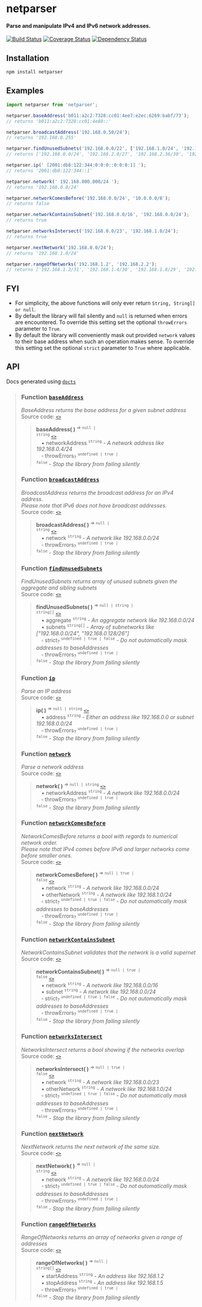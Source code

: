 # netparser

#### Parse and manipulate IPv4 and IPv6 network addresses.

[![Build Status](https://travis-ci.org/demskie/netparser.svg?branch=master)](https://travis-ci.org/demskie/netparser) [![Coverage Status](https://coveralls.io/repos/github/demskie/netparser/badge.svg?branch=master)](https://coveralls.io/github/demskie/netparser?branch=master)
[![Dependency Status](https://david-dm.org/demskie/netparser/status.svg)](https://david-dm.org/demskie/netparser#info=dependencies&view=table)

## Installation

```bash
npm install netparser
```

## Examples

```js
import netparser from 'netparser';

netparser.baseAddress('b011:a2c2:7328:cc01:4ee7:e2ec:6269:babf/73');
// returns 'b011:a2c2:7328:cc01:4e80::'

netparser.broadcastAddress('192.168.0.50/24');
// returns '192.168.0.255'

netparser.findUnusedSubnets('192.168.0.0/22', ['192.168.1.0/24', '192.168.2.32/30']);
// returns ['192.168.0.0/24', '192.168.2.0/27', '192.168.2.36/30', '192.168.2.40/29', '192.168.2.48/28', '192.168.2.64/26', '192.168.2.128/25', '192.168.3.0/24']

netparser.ip(' [2001:db8:122:344:0:0:0::0:0:0:1] ');
// returns '2001:db8:122:344::1'

netparser.network(' 192.168.000.000/24 ');
// returns '192.168.0.0/24'

netparser.networkComesBefore('192.168.0.0/24', '10.0.0.0/8');
// returns false

netparser.networkContainsSubnet('192.168.0.0/16', '192.168.0.0/24');
// returns true

netparser.networksIntersect('192.168.0.0/23', '192.168.1.0/24');
// returns true

netparser.nextNetwork('192.168.0.0/24');
// returns '192.168.1.0/24'

netparser.rangeOfNetworks('192.168.1.2', '192.168.2.2');
// returns ['192.168.1.2/31', '192.168.1.4/30', '192.168.1.8/29', '192.168.1.16/28', '192.168.1.32/27', '192.168.1.64/26', '192.168.1.128/25', '192.168.2.0/31', '192.168.2.2/32']
```

## FYI

- For simplicity, the above functions will only ever return `String, String[] or null`.
- By default the library will fail silently and `null` is returned when errors are encountered. To override this setting set the optional `throwErrors` parameter to `True`.
- By default the library will conveniently mask out provided `network` values to their base address when such an operation makes sense. To override this setting set the optional `strict` parameter to `True` where applicable.

## API
Docs generated using [`docts`](https://github.com/charto/docts)
>
> <a name="api-baseAddress"></a>
> ### Function [`baseAddress`](#api-baseAddress)
> <em>BaseAddress returns the base address for a given subnet address</em>  
> Source code: [`<>`](http://github.com/demskie/netparser/blob/master/src\index.ts#L15-L30)  
> > **baseAddress( )** <sup>&rArr; <code>null | string</code></sup> [`<>`](http://github.com/demskie/netparser/blob/master/src\index.ts#L15-L30)  
> > &emsp;&#x25aa; networkAddress <sup><code>string</code></sup> <em>- A network address like 192.168.0.4/24</em>  
> > &emsp;&#x25ab; throwErrors<sub>?</sub> <sup><code>undefined | true | false</code></sup> <em>- Stop the library from failing silently</em>  
>
> <a name="api-broadcastAddress"></a>
> ### Function [`broadcastAddress`](#api-broadcastAddress)
> <em>BroadcastAddress returns the broadcast address for an IPv4 address.</em>  
> <em>Please note that IPv6 does not have broadcast addresses.</em>  
> Source code: [`<>`](http://github.com/demskie/netparser/blob/master/src\index.ts#L44-L52)  
> > **broadcastAddress( )** <sup>&rArr; <code>null | string</code></sup> [`<>`](http://github.com/demskie/netparser/blob/master/src\index.ts#L44-L52)  
> > &emsp;&#x25aa; network <sup><code>string</code></sup> <em>- A network like 192.168.0.0/24</em>  
> > &emsp;&#x25ab; throwErrors<sub>?</sub> <sup><code>undefined | true | false</code></sup> <em>- Stop the library from failing silently</em>  
>
> <a name="api-findUnusedSubnets"></a>
> ### Function [`findUnusedSubnets`](#api-findUnusedSubnets)
> <em>FindUnusedSubnets returns array of unused subnets given the aggregate and sibling subnets</em>  
> Source code: [`<>`](http://github.com/demskie/netparser/blob/master/src\index.ts#L67-L100)  
> > **findUnusedSubnets( )** <sup>&rArr; <code>null | string | string[]</code></sup> [`<>`](http://github.com/demskie/netparser/blob/master/src\index.ts#L67-L100)  
> > &emsp;&#x25aa; aggregate <sup><code>string</code></sup> <em>- An aggregate network like 192.168.0.0/24</em>  
> > &emsp;&#x25aa; subnets <sup><code>string[]</code></sup> <em>- Array of subnetworks like ["192.168.0.0/24", "192.168.0.128/26"]</em>  
> > &emsp;&#x25ab; strict<sub>?</sub> <sup><code>undefined | true | false</code></sup> <em>- Do not automatically mask addresses to baseAddresses</em>  
> > &emsp;&#x25ab; throwErrors<sub>?</sub> <sup><code>undefined | true | false</code></sup> <em>- Stop the library from failing silently</em>  
>
> <a name="api-ip"></a>
> ### Function [`ip`](#api-ip)
> <em>Parse an IP address</em>  
> Source code: [`<>`](http://github.com/demskie/netparser/blob/master/src\index.ts#L113-L126)  
> > **ip( )** <sup>&rArr; <code>null | string</code></sup> [`<>`](http://github.com/demskie/netparser/blob/master/src\index.ts#L113-L126)  
> > &emsp;&#x25aa; address <sup><code>string</code></sup> <em>- Either an address like 192.168.0.0 or subnet 192.168.0.0/24</em>  
> > &emsp;&#x25ab; throwErrors<sub>?</sub> <sup><code>undefined | true | false</code></sup> <em>- Stop the library from failing silently</em>  
>
> <a name="api-network"></a>
> ### Function [`network`](#api-network)
> <em>Parse a network address</em>  
> Source code: [`<>`](http://github.com/demskie/netparser/blob/master/src\index.ts#L139-L154)  
> > **network( )** <sup>&rArr; <code>null | string</code></sup> [`<>`](http://github.com/demskie/netparser/blob/master/src\index.ts#L139-L154)  
> > &emsp;&#x25aa; networkAddress <sup><code>string</code></sup> <em>- A network like 192.168.0.0/24</em>  
> > &emsp;&#x25ab; throwErrors<sub>?</sub> <sup><code>undefined | true | false</code></sup> <em>- Stop the library from failing silently</em>  
>
> <a name="api-networkComesBefore"></a>
> ### Function [`networkComesBefore`](#api-networkComesBefore)
> <em>NetworkComesBefore returns a bool with regards to numerical network order.</em>  
> <em>Please note that IPv4 comes before IPv6 and larger networks come before smaller ones.</em>  
> Source code: [`<>`](http://github.com/demskie/netparser/blob/master/src\index.ts#L170-L183)  
> > **networkComesBefore( )** <sup>&rArr; <code>null | true | false</code></sup> [`<>`](http://github.com/demskie/netparser/blob/master/src\index.ts#L170-L183)  
> > &emsp;&#x25aa; network <sup><code>string</code></sup> <em>- A network like 192.168.0.0/24</em>  
> > &emsp;&#x25aa; otherNetwork <sup><code>string</code></sup> <em>- A network like 192.168.1.0/24</em>  
> > &emsp;&#x25ab; strict<sub>?</sub> <sup><code>undefined | true | false</code></sup> <em>- Do not automatically mask addresses to baseAddresses</em>  
> > &emsp;&#x25ab; throwErrors<sub>?</sub> <sup><code>undefined | true | false</code></sup> <em>- Stop the library from failing silently</em>  
>
> <a name="api-networkContainsSubnet"></a>
> ### Function [`networkContainsSubnet`](#api-networkContainsSubnet)
> <em>NetworkContainsSubnet validates that the network is a valid supernet</em>  
> Source code: [`<>`](http://github.com/demskie/netparser/blob/master/src\index.ts#L198-L204)  
> > **networkContainsSubnet( )** <sup>&rArr; <code>null | true | false</code></sup> [`<>`](http://github.com/demskie/netparser/blob/master/src\index.ts#L198-L204)  
> > &emsp;&#x25aa; network <sup><code>string</code></sup> <em>- A network like 192.168.0.0/16</em>  
> > &emsp;&#x25aa; subnet <sup><code>string</code></sup> <em>- A network like 192.168.0.0/24</em>  
> > &emsp;&#x25ab; strict<sub>?</sub> <sup><code>undefined | true | false</code></sup> <em>- Do not automatically mask addresses to baseAddresses</em>  
> > &emsp;&#x25ab; throwErrors<sub>?</sub> <sup><code>undefined | true | false</code></sup> <em>- Stop the library from failing silently</em>  
>
> <a name="api-networksIntersect"></a>
> ### Function [`networksIntersect`](#api-networksIntersect)
> <em>NetworksIntersect returns a bool showing if the networks overlap</em>  
> Source code: [`<>`](http://github.com/demskie/netparser/blob/master/src\index.ts#L219-L225)  
> > **networksIntersect( )** <sup>&rArr; <code>null | true | false</code></sup> [`<>`](http://github.com/demskie/netparser/blob/master/src\index.ts#L219-L225)  
> > &emsp;&#x25aa; network <sup><code>string</code></sup> <em>- A network like 192.168.0.0/23</em>  
> > &emsp;&#x25aa; otherNetwork <sup><code>string</code></sup> <em>- A network like 192.168.1.0/24</em>  
> > &emsp;&#x25ab; strict<sub>?</sub> <sup><code>undefined | true | false</code></sup> <em>- Do not automatically mask addresses to baseAddresses</em>  
> > &emsp;&#x25ab; throwErrors<sub>?</sub> <sup><code>undefined | true | false</code></sup> <em>- Stop the library from failing silently</em>  
>
> <a name="api-nextNetwork"></a>
> ### Function [`nextNetwork`](#api-nextNetwork)
> <em>NextNetwork returns the next network of the same size.</em>  
> Source code: [`<>`](http://github.com/demskie/netparser/blob/master/src\index.ts#L239-L246)  
> > **nextNetwork( )** <sup>&rArr; <code>null | string</code></sup> [`<>`](http://github.com/demskie/netparser/blob/master/src\index.ts#L239-L246)  
> > &emsp;&#x25aa; network <sup><code>string</code></sup> <em>- A network like 192.168.0.0/24</em>  
> > &emsp;&#x25ab; strict<sub>?</sub> <sup><code>undefined | true | false</code></sup> <em>- Do not automatically mask addresses to baseAddresses</em>  
> > &emsp;&#x25ab; throwErrors<sub>?</sub> <sup><code>undefined | true | false</code></sup> <em>- Stop the library from failing silently</em>  
>
> <a name="api-rangeOfNetworks"></a>
> ### Function [`rangeOfNetworks`](#api-rangeOfNetworks)
> <em>RangeOfNetworks returns an array of networks given a range of addresses</em>  
> Source code: [`<>`](http://github.com/demskie/netparser/blob/master/src\index.ts#L260-L287)  
> > **rangeOfNetworks( )** <sup>&rArr; <code>null | string[]</code></sup> [`<>`](http://github.com/demskie/netparser/blob/master/src\index.ts#L260-L287)  
> > &emsp;&#x25aa; startAddress <sup><code>string</code></sup> <em>- An address like 192.168.1.2</em>  
> > &emsp;&#x25aa; stopAddress <sup><code>string</code></sup> <em>- An address like 192.168.1.5</em>  
> > &emsp;&#x25ab; throwErrors<sub>?</sub> <sup><code>undefined | true | false</code></sup> <em>- Stop the library from failing silently</em>  
